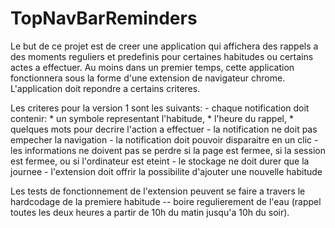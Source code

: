 # TopNavBarReminders

Le but de ce projet est de creer une application qui affichera des rappels a des moments reguliers et predefinis pour certaines habitudes ou certains actes a effectuer.
Au moins dans un premier temps, cette application fonctionnera sous la forme d'une extension de navigateur chrome.
L'application doit repondre a certains criteres.

Les criteres pour la version 1 sont les suivants:
    - chaque notification doit contenir:
        * un symbole representant l'habitude,
        * l'heure du rappel,
        * quelques mots pour decrire l'action a effectuer
    - la notification ne doit pas empecher la navigation
    - la notification doit pouvoir disparaitre en un clic
    - les informations ne doivent pas se perdre si la page est fermee, si la session est fermee, ou si l'ordinateur est eteint
    - le stockage ne doit durer que la journee
    - l'extension doit offrir la possibilite d'ajouter une nouvelle habitude

Les tests de fonctionnement de l'extension peuvent se faire a travers le hardcodage de la premiere habitude -- boire regulierement de l'eau (rappel toutes les deux heures a partir de 10h du matin jusqu'a 10h du soir).

